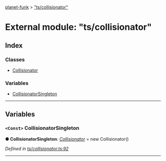 [planet-funk](../README.md) > ["ts/collisionator"](../modules/_ts_collisionator_.md)

# External module: "ts/collisionator"

## Index

### Classes

* [Collisionator](../classes/_ts_collisionator_.collisionator.md)

### Variables

* [CollisionatorSingleton](_ts_collisionator_.md#collisionatorsingleton)

---

## Variables

<a id="collisionatorsingleton"></a>

### `<Const>` CollisionatorSingleton

**● CollisionatorSingleton**: *[Collisionator](../classes/_ts_collisionator_.collisionator.md)* =  new Collisionator()

*Defined in [ts/collisionator.ts:92](https://github.com/WilliamRADFunk/planet-funk/blob/ed6fc60/src/ts/collisionator.ts#L92)*

___

